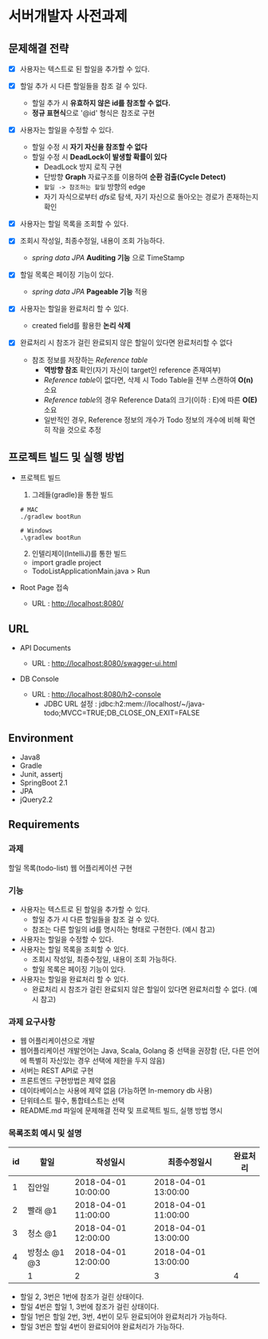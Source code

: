# 서버개발자 사전과제

## 문제해결 전략
* [x] 사용자는 텍스트로 된 할일을 추가할 수 있다.
* [x] 할일 추가 시 다른 할일들을 참조 걸 수 있다.
  * 할일 추가 시 **유효하지 않은 id를 참조할 수 없다.**
  * **정규 표현식**으로 '@id' 형식은 참조로 구현

* [x] 사용자는 할일을 수정할 수 있다.
  * 할일 수정 시 **자기 자신을 참조할 수 없다**
  * 할일 수정 시 **DeadLock이 발생할 확률이 있다**
    * DeadLock 방지 로직 구현
    * 단방향 **Graph** 자료구조를 이용하여 **순환 검출(Cycle Detect)**
    * `할일 -> 참조하는 할일` 방향의 edge
    * 자기 자식으로부터 *dfs*로 탐색, 자기 자신으로 돌아오는 경로가 존재하는지 확인

* [x] 사용자는 할일 목록을 조회할 수 있다.
* [x] 조회시 작성일, 최종수정일, 내용이 조회 가능하다.
  * *spring data JPA* **Auditing 기능** 으로 TimeStamp

* [x] 할일 목록은 페이징 기능이 있다.
  * *spring data JPA* **Pageable 기능** 적용

* [x] 사용자는 할일을 완료처리 할 수 있다.
  * created field를 활용한 **논리 삭제**

* [x] 완료처리 시 참조가 걸린 완료되지 않은 할일이 있다면 완료처리할 수 없다
  * 참조 정보를 저장하는 *Reference table*
    * **역방향 참조** 확인(자기 자신이 target인 reference 존재여부)
    * *Reference table*이 없다면, 삭제 시 Todo Table을 전부 스캔하여 **O(n)** 소요
    * *Reference table*의 경우 Reference Data의 크기(이하 : E)에 따른 **O(E)** 소요
    * 일반적인 경우, Reference 정보의 개수가 Todo 정보의 개수에 비해 확연히 작을 것으로 추정

## 프로젝트 빌드 및 실행 방법

- 프로젝트 빌드
  1. 그레들(gradle)을 통한 빌드
  ```
  # MAC
  ./gradlew bootRun

  # Windows
  .\gradlew bootRun
  ```

  2. 인텔리제이(IntelliJ)를 통한 빌드
    - import gradle project
    - TodoListApplicationMain.java > Run

- Root Page 접속
  - URL : <http://localhost:8080/>

## URL

- API Documents
  - URL : <http://localhost:8080/swagger-ui.html>

- DB Console
  - URL : <http://localhost:8080/h2-console>
    - JDBC URL 설정 : jdbc:h2:mem://localhost/~/java-todo;MVCC=TRUE;DB_CLOSE_ON_EXIT=FALSE

## Environment

- Java8
- Gradle
- Junit, assertj
- SpringBoot 2.1
- JPA
- jQuery2.2

## Requirements

### 과제
할일 목록(todo-list) 웹 어플리케이션 구현
### 기능
* 사용자는 텍스트로 된 할일을 추가할 수 있다.
  * 할일 추가 시 다른 할일들을 참조 걸 수 있다.
  * 참조는 다른 할일의 id를 명시하는 형태로 구현한다. (예시 참고)
* 사용자는 할일을 수정할 수 있다.
* 사용자는 할일 목록을 조회할 수 있다.
  * 조회시 작성일, 최종수정일, 내용이 조회 가능하다.
  * 할일 목록은 페이징 기능이 있다.
* 사용자는 할일을 완료처리 할 수 있다.
  * 완료처리 시 참조가 걸린 완료되지 않은 할일이 있다면 완료처리할 수 없다. (예시 참고)
### 과제 요구사항
* 웹 어플리케이션으로 개발
* 웹어플리케이션 개발언어는 Java, Scala, Golang 중 선택을 권장함 (단, 다른 언어에 특별히 자신있는 경우 선택에 제한을 두지 않음)
* 서버는 REST API로 구현
* 프론트엔드 구현방법은 제약 없음
* 데이타베이스는 사용에 제약 없음 (가능하면 In-memory db 사용)
* 단위테스트 필수, 통합테스트는 선택
* README.md 파일에 문제해결 전략 및 프로젝트 빌드, 실행 방법 명시
### 목록조회 예시 및 설명
| id | 할일 | 작성일시 | 최종수정일시 | 완료처리 |
|----|-------------|---------------------|----------|---------------------|
| 1 | 집안일 | 2018-04-01 10:00:00 | 2018-04-01 13:00:00 |  |
| 2 | 빨래 @1 | 2018-04-01 11:00:00 | 2018-04-01 11:00:00 |  |
| 3 | 청소 @1 | 2018-04-01 12:00:00 | 2018-04-01 13:00:00 |  |
| 4 | 방청소 @1 @3 | 2018-04-01 12:00:00 | 2018-04-01 13:00:00 |  |
                        | 1 | 2 | 3 | 4 | 5 |
* 할일 2, 3번은 1번에 참조가 걸린 상태이다.
* 할일 4번은 할일 1, 3번에 참조가 걸린 상태이다.
* 할일 1번은 할일 2번, 3번, 4번이 모두 완료되어야 완료처리가 가능하다.
* 할일 3번은 할일 4번이 완료되어야 완료처리가 가능하다.
